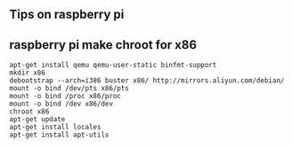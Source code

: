 Tips on raspberry pi
----


raspberry pi make chroot for x86
--
```
apt-get install qemu qemu-user-static binfmt-support
mkdir x86
debootstrap --arch=i386 buster x86/ http://mirrors.aliyun.com/debian/ 
mount -o bind /dev/pts x86/pts
mount -o bind /proc x86/proc
mount -o bind /dev x86/dev
chroot x86
apt-get update
apt-get install locales
apt-get install apt-utils

```
